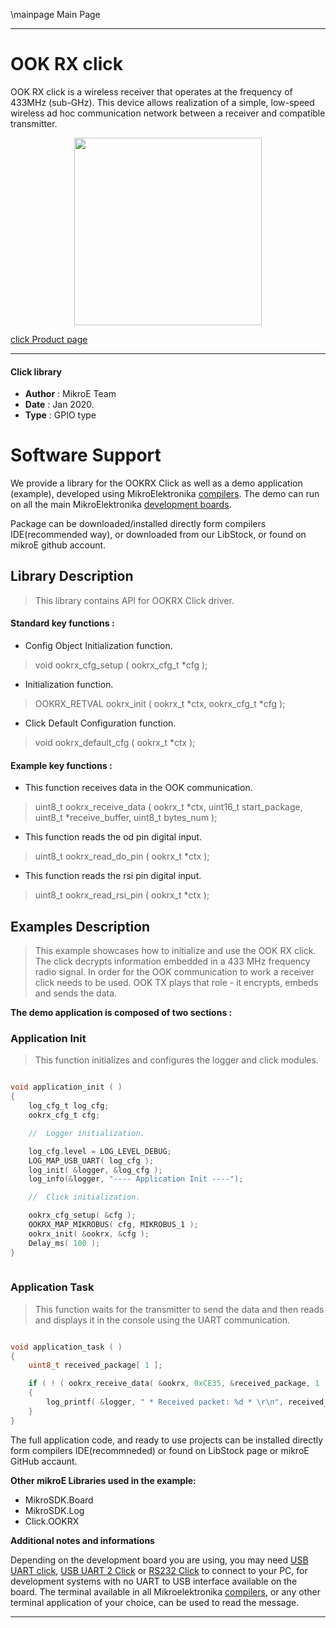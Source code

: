 \mainpage Main Page
 
---
# OOK RX click

OOK RX click is a wireless receiver that operates at the frequency of 433MHz (sub-GHz). This device allows realization of a simple, low-speed wireless ad hoc communication network between a receiver and compatible transmitter.

<p align="center">
  <img src="https://download.mikroe.com/images/click_for_ide/ookrx_click.png" height=300px>
</p>

[click Product page](<https://www.mikroe.com/ook-rx-click>)

---

#### Click library 

- **Author**        : MikroE Team
- **Date**          : Jan 2020.
- **Type**          : GPIO type

# Software Support

We provide a library for the OOKRX Click 
as well as a demo application (example), developed using MikroElektronika 
[compilers](https://shop.mikroe.com/compilers). 
The demo can run on all the main MikroElektronika [development boards](https://shop.mikroe.com/development-boards).

Package can be downloaded/installed directly form compilers IDE(recommended way), or downloaded from our LibStock, or found on mikroE github account. 

## Library Description

> This library contains API for OOKRX Click driver.

#### Standard key functions :

- Config Object Initialization function.
> void ookrx_cfg_setup ( ookrx_cfg_t *cfg ); 
 
- Initialization function.
> OOKRX_RETVAL ookrx_init ( ookrx_t *ctx, ookrx_cfg_t *cfg );

- Click Default Configuration function.
> void ookrx_default_cfg ( ookrx_t *ctx );


#### Example key functions :

- This function receives data in the OOK communication.
> uint8_t ookrx_receive_data ( ookrx_t *ctx, uint16_t start_package, 
                               uint8_t *receive_buffer, uint8_t bytes_num );
 
- This function reads the od pin digital input.
> uint8_t ookrx_read_do_pin ( ookrx_t *ctx );

- This function reads the rsi pin digital input.
> uint8_t ookrx_read_rsi_pin ( ookrx_t *ctx );

## Examples Description

> This example showcases how to initialize and use the OOK RX click. The click decrypts information
  embedded in a 433 MHz frequency radio signal. In order for the OOK communication to work a receiver
  click needs to be used. OOK TX plays that role - it encrypts, embeds and sends the data.

**The demo application is composed of two sections :**

### Application Init 

> This function initializes and configures the logger and click modules. 

```c

void application_init ( )
{
    log_cfg_t log_cfg;
    ookrx_cfg_t cfg;

    //  Logger initialization.

    log_cfg.level = LOG_LEVEL_DEBUG;
    LOG_MAP_USB_UART( log_cfg );
    log_init( &logger, &log_cfg );
    log_info(&logger, "---- Application Init ----");

    //  Click initialization.

    ookrx_cfg_setup( &cfg );
    OOKRX_MAP_MIKROBUS( cfg, MIKROBUS_1 );
    ookrx_init( &ookrx, &cfg );
    Delay_ms( 100 );
}
  
```

### Application Task

> This function waits for the transmitter to send the data and then reads and displays it in
  the console using the UART communication. 

```c

void application_task ( )
{
    uint8_t received_package[ 1 ];

    if ( ! ( ookrx_receive_data( &ookrx, 0xCE35, &received_package, 1 ) ) )
    {
        log_printf( &logger, " * Received packet: %d * \r\n", received_package[ 0 ] );
    }
}  

```

The full application code, and ready to use projects can be  installed directly form compilers IDE(recommneded) or found on LibStock page or mikroE GitHub accaunt.

**Other mikroE Libraries used in the example:** 

- MikroSDK.Board
- MikroSDK.Log
- Click.OOKRX

**Additional notes and informations**

Depending on the development board you are using, you may need 
[USB UART click](https://shop.mikroe.com/usb-uart-click), 
[USB UART 2 Click](https://shop.mikroe.com/usb-uart-2-click) or 
[RS232 Click](https://shop.mikroe.com/rs232-click) to connect to your PC, for 
development systems with no UART to USB interface available on the board. The 
terminal available in all Mikroelektronika 
[compilers](https://shop.mikroe.com/compilers), or any other terminal application 
of your choice, can be used to read the message.

---

